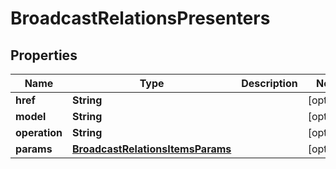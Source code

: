 
# BroadcastRelationsPresenters

## Properties
Name | Type | Description | Notes
------------ | ------------- | ------------- | -------------
**href** | **String** |  |  [optional]
**model** | **String** |  |  [optional]
**operation** | **String** |  |  [optional]
**params** | [**BroadcastRelationsItemsParams**](BroadcastRelationsItemsParams.md) |  |  [optional]



